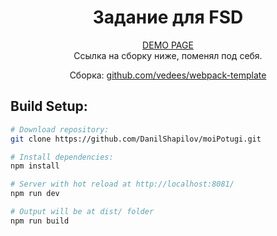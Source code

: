 <div align="center">
  <h1>Задание для FSD</h1>
  <p>
    <a href="https://danilshapilov.github.io/moiPotugi/" target="_blank">DEMO PAGE</a>
    <br>
    Ссылка на сборку ниже, поменял под себя.
  </p>
  <p>Сборка: <a href="https://github.com/vedees/webpack-template" target="_blank">github.com/vedees/webpack-template</a></p>
</div>


## Build Setup:

``` bash
# Download repository:
git clone https://github.com/DanilShapilov/moiPotugi.git

# Install dependencies:
npm install

# Server with hot reload at http://localhost:8081/
npm run dev

# Output will be at dist/ folder
npm run build